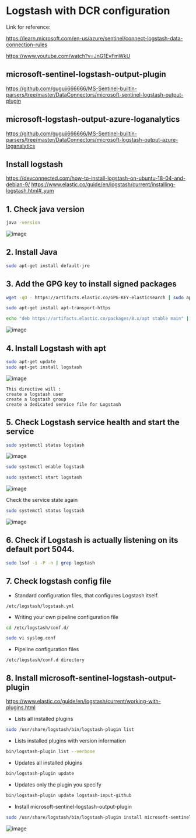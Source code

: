 # Logstash with DCR configuration

Link for reference:

https://learn.microsoft.com/en-us/azure/sentinel/connect-logstash-data-connection-rules

https://www.youtube.com/watch?v=JnG1EvFmWkU


## microsoft-sentinel-logstash-output-plugin
https://github.com/guguji666666/MS-Sentinel-builtin-parsers/tree/master/DataConnectors/microsoft-sentinel-logstash-output-plugin

## microsoft-logstash-output-azure-loganalytics
https://github.com/guguji666666/MS-Sentinel-builtin-parsers/tree/master/DataConnectors/microsoft-logstash-output-azure-loganalytics

## Install logstash
https://devconnected.com/how-to-install-logstash-on-ubuntu-18-04-and-debian-9/
https://www.elastic.co/guide/en/logstash/current/installing-logstash.html#_yum

## 1. Check java version
```sh
java -version
```
![image](https://user-images.githubusercontent.com/96930989/210304941-0cb6d6fa-8867-49a0-9179-a56538c60a76.png)

## 2. Install Java

```sh
sudo apt-get install default-jre
```

## 3. Add the GPG key to install signed packages

```sh
wget -qO - https://artifacts.elastic.co/GPG-KEY-elasticsearch | sudo apt-key add -
```
```sh
sudo apt-get install apt-transport-https
```
```sh
echo "deb https://artifacts.elastic.co/packages/8.x/apt stable main" | sudo tee -a /etc/apt/sources.list.d/elastic-8.x.list
```
![image](https://user-images.githubusercontent.com/96930989/210305007-6b825902-d188-4285-bee5-79ca822b2f9f.png)

## 4. Install Logstash with apt
```sh
sudo apt-get update
sudo apt-get install logstash
```
![image](https://user-images.githubusercontent.com/96930989/210305033-38cc80e6-310e-41d4-b41f-7e8ce1faeec9.png)

```
This directive will :
create a logstash user
create a logstash group
create a dedicated service file for Logstash
```

## 5. Check Logstash service health and start the service
```sh
sudo systemctl status logstash
```
![image](https://user-images.githubusercontent.com/96930989/210305092-b87aed4a-77fa-423d-9b7e-283dd9bcd32c.png)

```sh
sudo systemctl enable logstash
```

```sh
sudo systemctl start logstash
```
![image](https://user-images.githubusercontent.com/96930989/210305107-bdc66df1-bbc5-4bb6-b9db-761b767dc059.png)

Check the service state again
```sh
sudo systemctl status logstash
```
![image](https://user-images.githubusercontent.com/96930989/210305119-4fdec2d4-2e38-4210-8278-ca5be29f68c6.png)

## 6. Check if Logstash is actually listening on its default port 5044.
```sh
sudo lsof -i -P -n | grep logstash
```

## 7. Check logstash config file
* Standard configuration files, that configures Logstash itself.
```
/etc/logstash/logstash.yml
```
* Writing your own pipeline configuration file
```sh
cd /etc/logstash/conf.d/
```
```sh
sudo vi syslog.conf
```

* Pipeline configuration files
```
/etc/logstash/conf.d directory
```

## 8. Install microsoft-sentinel-logstash-output-plugin
https://www.elastic.co/guide/en/logstash/current/working-with-plugins.html

* Lists all installed plugins
```sh
sudo /usr/share/logstash/bin/logstash-plugin list 
```

* Lists installed plugins with version information
```sh
bin/logstash-plugin list --verbose
```

* Updates all installed plugins
```sh
bin/logstash-plugin update
```

* Updates only the plugin you specify
```sh
bin/logstash-plugin update logstash-input-github
```

* Install microsoft-sentinel-logstash-output-plugin
```sh
sudo /usr/share/logstash/bin/logstash-plugin install microsoft-sentinel-logstash-output-plugin
```
![image](https://user-images.githubusercontent.com/96930989/210309117-af8ebd3c-c9f1-4a15-9423-497bece59cc3.png)
